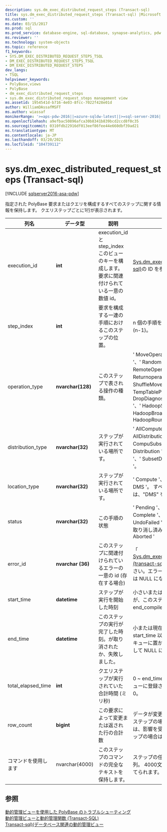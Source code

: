 ```yaml
---
description: sys.dm_exec_distributed_request_steps (Transact-sql)
title: sys.dm_exec_distributed_request_steps (Transact-sql) |Microsoft Docs
ms.custom: ''
ms.date: 03/15/2017
ms.prod: sql
ms.prod_service: database-engine, sql-database, synapse-analytics, pdw
ms.reviewer: ''
ms.technology: system-objects
ms.topic: reference
f1_keywords:
- SYS.DM_EXEC_DISTRIBUTED_REQUEST_STEPS_TSQL
- DM_EXEC_DISTRIBUTED_REQUEST_STEPS_TSQL
- DM_EXEC_DISTRIBUTED_REQUEST_STEPS
dev_langs:
- TSQL
helpviewer_keywords:
- PolyBase,views
- PolyBase
- dm_exec_distributed_request_steps
- sys.dm_exec_distributed_request_steps management view
ms.assetid: 1954541d-b716-4e03-8fcc-7022f428e01d
author: WilliamDAssafMSFT
ms.author: wiassaf
monikerRange: '>=aps-pdw-2016||=azure-sqldw-latest||>=sql-server-2016||>=sql-server-linux-2017||=azuresqldb-mi-current'
ms.openlocfilehash: a9efbac50896afca30b8341b839bcd2ccd8f0c35
ms.sourcegitcommit: 0310fdb22916df013eef86fee44e660dbf39ad21
ms.translationtype: MT
ms.contentlocale: ja-JP
ms.lasthandoff: 03/20/2021
ms.locfileid: "104739112"
---
```

# <a name="sysdm_exec_distributed_request_steps-transact-sql"></a>sys.dm_exec_distributed_request_steps (Transact-sql)
[!INCLUDE [sqlserver2016-asa-pdw](../../includes/applies-to-version/sqlserver2016-asa-pdw.md)]

  指定された PolyBase 要求またはクエリを構成するすべてのステップに関する情報を保持します。 クエリステップごとに1行が表示されます。  
  
|列名|データ型|説明|Range|  
|-----------------|---------------|-----------------|-----------|  
|execution_id|**int**|execution_id と step_index このビューのキーを構成します。 要求に関連付けられている一意の数値 id。|[Sys.dm_exec_requests &#40;transact-sql&#41;](../../relational-databases/system-dynamic-management-views/sys-dm-exec-requests-transact-sql.md)の ID を参照してください。|  
|step_index|**int**|要求を構成する一連の手順におけるこのステップの位置。|n 個の手順を含む要求の場合は 0 ~ (n-1)。|  
|operation_type|**nvarchar(128)**|このステップで表される操作の種類。|' MoveOperation '、' OnOperation '、' RandomIDOperation '、' RemoteOperation '、' Returnoperation) '、' ShuffleMoveOperation '、' TempTablePropertiesOperation '、' DropDiagnosticsNotifyOperation '、' HadoopShuffleOperation '、' HadoopBroadCastOperation '、' HadoopRoundRobinOperation '|  
|distribution_type|**nvarchar(32)**|ステップが実行されている場所です。|' AllComputeNodes '、' AllDistributions '、' CompuSubsetNodes '、' Distribution '、' Alldistributions '、' '、' SubsetDistributions '、' 未指定 '。|  
|location_type|**nvarchar(32)**|ステップが実行されている場所です。|' Compute '、' Head '、または ' DMS '。 すべてのデータ移動手順は、"DMS" を示しています。|  
|status|**nvarchar(32)**|この手順の状態|' Pending '、' Running '、' Complete '、' Failed '、' UndoFailed '、' PendingCancel '、' 取り消し済み '、' 元に戻す '、' Aborted '|  
|error_id|**nvarchar (36)**|このステップに関連付けられているエラーの一意の id (存在する場合)|「 [Sys.dm_exec_compute_node_errors &#40;transact-sql&#41;](../../relational-databases/system-dynamic-management-views/sys-dm-exec-compute-node-errors-transact-sql.md)の id」を参照してください。エラーが発生しなかった場合は NULL になります。|  
|start_time|**datetime**|ステップが実行を開始した時刻|小さいまたは現在の時刻に等しいが、このステップが属するクエリの end_compile_time 以上です。|  
|end_time|**datetime**|このステップの実行が完了した時刻。が取り消されたか、失敗しました。|小または現在の時刻に等しいか start_time 以上で、現在実行中またはキューに置かれているステップに対して NULL に設定されます。|  
|total_elapsed_time|**int**|クエリステップが実行されていた合計時間 (ミリ秒)|0 ~ end_time と start_time の差。 キューに登録されたステップの場合は0。|  
|row_count|**bigint**|この要求によって変更または返された行の合計数|データが変更または返されなかったステップの場合は0。それ以外の場合は、影響を受けた行の数。 DMS ステップの場合は-1 に設定します。|  
|コマンドを使用します|nvarchar(4000)|このステップのコマンドの完全なテキストを保持します。|ステップの任意の有効な要求文字列。 4000文字を超える場合は切り捨てられます。|  
  
## <a name="see-also"></a>参照  
 [動的管理ビューを使用した PolyBase のトラブルシューティング](/previous-versions/sql/sql-server-2016/mt146389(v=sql.130))   
 [動的管理ビューと動的管理関数 &#40;Transact-SQL&#41;](~/relational-databases/system-dynamic-management-views/system-dynamic-management-views.md)   
 [Transact-sql&#41;&#40;データベース関連の動的管理ビュー ](../../relational-databases/system-dynamic-management-views/database-related-dynamic-management-views-transact-sql.md)  
  
